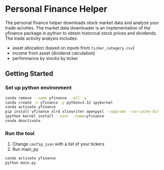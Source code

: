 # Personal Finance Helper

The personal finance helper downloads stock market data and analyze your trade acivities. The market data downloader is an implementation of the yfinance package in python to obtain historical stock prices and dividends. The trade activity analysis includes:

* asset allocation (based on inputs from `ticker_category.csv`)
* income from asset (dividend calculation)
* performance by stocks by ticker

## Getting Started

### Set up python environment

```bash
conda remove --name yfinance --all -y
conda create -n yfinance -y python=3.12 ipykernel
conda activate yfinance
pip install yfinance xlrd xlsxwriter openpyxl --upgrade --no-cache-dir
ipython kernel install --user --name=yfinance
conda deactivate
```

### Run the tool

1. Change `config.json` with a list of your tickers
2. Run main_py

``` bash
conda activate yfinance
python main.py
```

